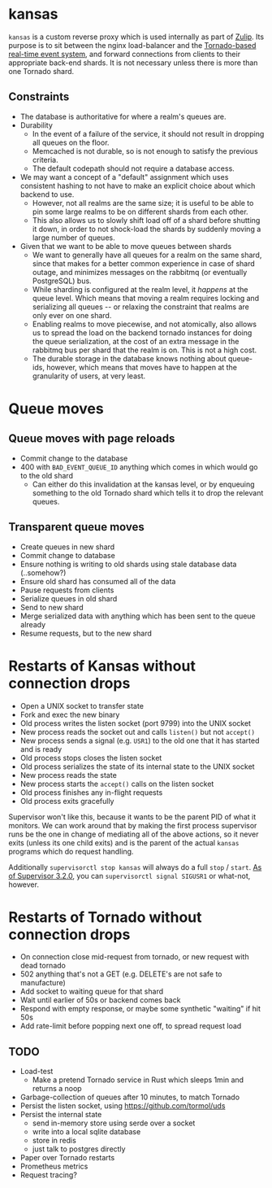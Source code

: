 # kansas

`kansas` is a custom reverse proxy which is used internally as part of
[Zulip](https://github.com/zulip/zulip). Its purpose is to sit
between the nginx load-balancer and the [Tornado-based real-time event
system][tornado], and forward connections from clients to their
appropriate back-end shards. It is not necessary unless there is more
than one Tornado shard.

[tornado]: https://zulip.readthedocs.io/en/latest/overview/architecture-overview.html#django-and-tornado

## Constraints

- The database is authoritative for where a realm's queues are.
- Durability
  - In the event of a failure of the service, it should not result in dropping all
    queues on the floor.
  - Memcached is not durable, so is not enough to satisfy the previous criteria.
  - The default codepath should not require a database access.
- We may want a concept of a "default" assignment which uses consistent hashing
  to not have to make an explicit choice about which backend to use.
  - However, not all realms are the same size; it is useful to be able to pin
    some large realms to be on different shards from each other.
  - This also allows us to slowly shift load off of a shard before shutting it
    down, in order to not shock-load the shards by suddenly moving a large
    number of queues.
- Given that we want to be able to move queues between shards
  - We want to generally have all queues for a realm on the same shard, since that
    makes for a better common experience in case of shard outage, and minimizes
    messages on the rabbitmq (or eventually PostgreSQL) bus.
  - While sharding is configured at the realm level, it _happens_ at the queue
    level. Which means that moving a realm requires locking and serializing
    all queues -- or relaxing the constraint that realms are only ever on one
    shard.
  - Enabling realms to move piecewise, and not atomically, also allows us to
    spread the load on the backend tornado instances for doing the queue
    serialization, at the cost of an extra message in the rabbitmq bus per shard
    that the realm is on. This is not a high cost.
  - The durable storage in the database knows nothing about queue-ids, however,
    which means that moves have to happen at the granularity of users, at very
    least.

# Queue moves

## Queue moves with page reloads

- Commit change to the database
- 400 with `BAD_EVENT_QUEUE_ID` anything which comes in which would go to the
  old shard
  - Can either do this invalidation at the kansas level, or by enqueuing
    something to the old Tornado shard which tells it to drop the relevant
    queues.

## Transparent queue moves

- Create queues in new shard
- Commit change to database
- Ensure nothing is writing to old shards using stale database data (..somehow?)
- Ensure old shard has consumed all of the data
- Pause requests from clients
- Serialize queues in old shard
- Send to new shard
- Merge serialized data with anything which has been sent to the queue already
- Resume requests, but to the new shard

# Restarts of Kansas without connection drops

- Open a UNIX socket to transfer state
- Fork and exec the new binary
- Old process writes the listen socket (port 9799) into the UNIX socket
- New process reads the socket out and calls `listen()` but not `accept()`
- New process sends a signal (e.g. `USR1`) to the old one that it has started and is ready
- Old process stops closes the listen socket
- Old process serializes the state of its internal state to the UNIX socket
- New process reads the state
- New process starts the `accept()` calls on the listen socket
- Old process finishes any in-flight requests
- Old process exits gracefully

Supervisor won't like this, because it wants to be the parent PID of what it
monitors. We can work around that by making the first process supervisor runs
be the one in change of mediating all of the above actions, so it never exits
(unless its one child exits) and is the parent of the actual `kansas` programs
which do request handling.

Additionally `supervisorctl stop kansas` will always do a full `stop` / `start`.
[As of Supervisor 3.2.0][signal], you can `supervisorctl signal SIGUSR1` or
what-not, however.

[signal]: https://github.com/Supervisor/supervisor/blob/master/CHANGES.rst#320-2015-11-30

# Restarts of Tornado without connection drops

- On connection close mid-request from tornado, or new request with dead tornado
- 502 anything that's not a GET (e.g. DELETE's are not safe to manufacture)
- Add socket to waiting queue for that shard
- Wait until earlier of 50s or backend comes back
- Respond with empty response, or maybe some synthetic "waiting" if hit 50s
- Add rate-limit before popping next one off, to spread request load

## TODO

- Load-test
  - Make a pretend Tornado service in Rust which sleeps 1min and returns a noop
- Garbage-collection of queues after 10 minutes, to match Tornado
- Persist the listen socket, using https://github.com/tormol/uds
- Persist the internal state
  - send in-memory store using serde over a socket
  - write into a local sqlite database
  - store in redis
  - just talk to postgres directly
- Paper over Tornado restarts
- Prometheus metrics
- Request tracing?
